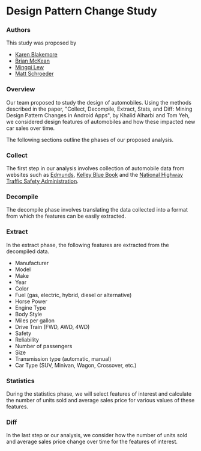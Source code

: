 # Design Pattern Change Study

### Authors

This study was proposed by
* [Karen Blakemore](https://github.com/kjblakemore)
* [Brian McKean](https://github.com/co-bri)
* [Mingqi Lew](https://github.com/Malaokia)
* [Matt Schroeder](https://github.com/mattschroeder97)

### Overview

Our team proposed to study the design of automobiles.  Using the methods described in the paper, "Collect, Decompile, Extract, Stats, and Diff: Mining Design Pattern Changes in Android Apps", by Khalid Alharbi and Tom Yeh, we considered design features of automobiles and how these impacted new car sales over time.

The following sections outline the phases of our proposed analysis.

### Collect

The first step in our analysis involves collection of automobile data from websites such as [Edmunds](http://www.edmunds.com), [Kelley Blue Book](http://www.kbb.com) and the [National Highway Traffic Safety Administration](http://www.nhtsa.gov/).

### Decompile

The decompile phase involves translating the data collected into a format from which the features can be easily extracted.

### Extract

In the extract phase, the following features are extracted from the decompiled data.

* Manufacturer
* Model
* Make
* Year
* Color
* Fuel (gas, electric, hybrid, diesel or alternative)
* Horse Power
* Engine Type
* Body Style
* Miles per gallon
* Drive Train (FWD, AWD, 4WD)
* Safety
* Reliability
* Number of passengers
* Size
* Transmission type (automatic, manual)
* Car Type (SUV, Minivan, Wagon, Crossover, etc.)

### Statistics

During the statistics phase, we will select features of interest and calculate the number of units sold and average sales price for various values of these features.

### Diff

In the last step or our analysis, we consider how the number of units sold and average sales price change over time for the features of interest.


